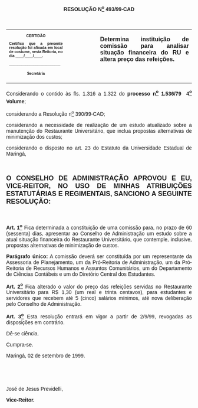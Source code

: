 <BODY>

<B><FONT FACE="Arial"><P ALIGN="CENTER"></P>
<P ALIGN="CENTER">RESOLU&Ccedil;&Atilde;O  N<U><SUP>o</U></SUP> 493/99-CAD</P>
<P ALIGN="JUSTIFY"></P>
<P ALIGN="JUSTIFY">&nbsp;</P></B></FONT>
<TABLE CELLSPACING=0 BORDER=0 CELLPADDING=7 WIDTH=621>
<TR><TD WIDTH="32%" VALIGN="TOP">
<B><FONT FACE="Arial" SIZE=1><P ALIGN="CENTER">CERTID&Atilde;O</P>
<P ALIGN="JUSTIFY">   Certifico que a presente resolu&ccedil;&atilde;o foi afixada em local de costume, nesta Reitoria, no dia ____/____/____.</P>
<P ALIGN="JUSTIFY"></P>
<P ALIGN="JUSTIFY">_________________________</P>
<P ALIGN="CENTER">Secret&aacute;ria</B></FONT></TD>
<TD WIDTH="17%" VALIGN="TOP">&nbsp;</TD>
<TD WIDTH="52%" VALIGN="TOP">
<B><FONT FACE="Arial"><P ALIGN="JUSTIFY">Determina institui&ccedil;&atilde;o de comiss&atilde;o para analisar situa&ccedil;&atilde;o financeira do RU e altera pre&ccedil;o das refei&ccedil;&otilde;es.</B></FONT></TD>
</TR>
</TABLE>

<FONT FACE="Arial"><P ALIGN="JUSTIFY"></P>
<P ALIGN="JUSTIFY">&#9;Considerando  o  contido  &agrave;s  fls.  1.316  a  1.322  do  <B>processo   n<U><SUP>o</U></SUP>  1.536/79  4<U><SUP>o</U></SUP> Volume</B>;</P>
<P ALIGN="JUSTIFY">&#9;considerando a Resolu&ccedil;&atilde;o n<U><SUP>o</U></SUP> 390/99-CAD;</P>
<P ALIGN="JUSTIFY">&#9;considerando a necessidade de realiza&ccedil;&atilde;o de um estudo atualizado sobre a manuten&ccedil;&atilde;o do Restaurante Universit&aacute;rio, que inclua propostas alternativas de minimiza&ccedil;&atilde;o dos custos; </P>
<P ALIGN="JUSTIFY">&#9;considerando o disposto no art. 23 do Estatuto da Universidade Estadual de Maring&aacute;,</P>
<B><P ALIGN="JUSTIFY"></P>
<P ALIGN="JUSTIFY">&nbsp;</P>
</FONT><FONT FACE="Arial" SIZE=4><P ALIGN="JUSTIFY">O CONSELHO DE ADMINISTRA&Ccedil;&Atilde;O APROVOU E EU, VICE-REITOR, NO USO DE MINHAS ATRIBUI&Ccedil;&Otilde;ES ESTATUT&Aacute;RIAS E REGIMENTAIS, SANCIONO A SEGUINTE RESOLU&Ccedil;&Atilde;O:</P>
</FONT><FONT FACE="Arial"><P ALIGN="JUSTIFY"></P>
<P ALIGN="JUSTIFY">&nbsp;</P>
</B><P ALIGN="JUSTIFY">&#9;<B>Art. 1<U><SUP>o</B></U></SUP> Fica determinada a constitui&ccedil;&atilde;o de uma comiss&atilde;o para, no prazo de 60 (sessenta) dias, apresentar ao Conselho de Administra&ccedil;&atilde;o um estudo sobre a atual situa&ccedil;&atilde;o financeira do Restaurante Universit&aacute;rio, que contemple, inclusive, propostas alternativas de minimiza&ccedil;&atilde;o de custos.</P>
<P ALIGN="JUSTIFY">&#9;<B>Par&aacute;grafo &uacute;nico:</B> A comiss&atilde;o dever&aacute; ser constitu&iacute;da por um representante da Assessoria de Planejamento, um da Pr&oacute;-Reitoria de Administra&ccedil;&atilde;o, um da Pr&oacute;-Reitoria de Recursos Humanos e Assuntos Comunit&aacute;rios, um do Departamento de Ci&ecirc;ncias Cont&aacute;beis e um do Diret&oacute;rio Central dos Estudantes.</P>
<P ALIGN="JUSTIFY">&#9;<B>Art. 2<U><SUP>o</B></U></SUP> Fica alterado o valor do pre&ccedil;o das refei&ccedil;&otilde;es servidas no Restaurante Universit&aacute;rio para R$ 1,30 (um real e trinta centavos), para estudantes e servidores que recebem at&eacute; 5 (cinco) sal&aacute;rios m&iacute;nimos, at&eacute; nova delibera&ccedil;&atilde;o pelo Conselho de Administra&ccedil;&atilde;o.</P>
<B><P ALIGN="JUSTIFY">&#9;Art. 3<U><SUP>o</U></SUP> </B>Esta resolu&ccedil;&atilde;o entrar&aacute; em vigor a partir de 2/9/99, revogadas as disposi&ccedil;&otilde;es em contr&aacute;rio.</P>
<P ALIGN="JUSTIFY">&#9;D&ecirc;-se ci&ecirc;ncia.</P>
<P ALIGN="JUSTIFY">&#9;Cumpra-se.</P>
<P ALIGN="JUSTIFY"></P>
<P ALIGN="JUSTIFY">&#9;&#9;&#9;&#9;&#9;&#9;Maring&aacute;, 02 de setembro de 1999.</P>
<P ALIGN="JUSTIFY"></P>
<P ALIGN="JUSTIFY">&nbsp;</P>
<P ALIGN="JUSTIFY">&nbsp;</P>
<P ALIGN="JUSTIFY">&#9;&#9;&#9;&#9;&#9;&#9;Jos&eacute; de Jesus Previdelli,</P>
<P ALIGN="JUSTIFY">&#9;&#9;&#9;&#9;&#9;&#9;<B>Vice-Reitor.</P>
</B><P ALIGN="JUSTIFY"></P></FONT></BODY>
